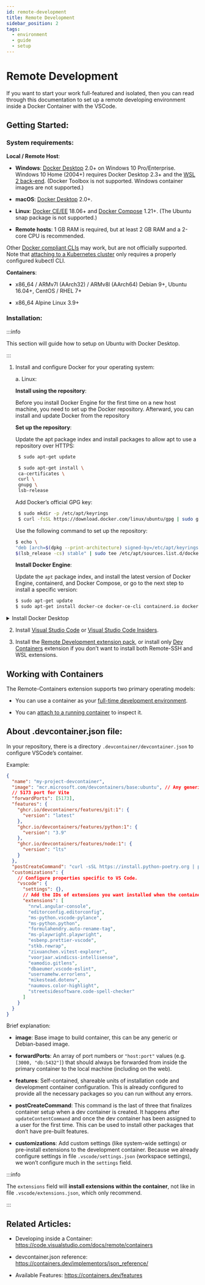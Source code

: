 ```yaml
---
id: remote-development
title: Remote Development
sidebar_position: 2
tags:
  - environment
  - guide
  - setup
---
```


# Remote Development

If you want to start your work full-featured and isolated, then you can read
through this documentation to set up a remote developing environment inside a
Docker Container with the VSCode.

## Getting Started:

### System requirements:

**Local / Remote Host**:

- **Windows**: [Docker Desktop](https://www.docker.com/products/docker-desktop) 2.0+
  on Windows 10 Pro/Enterprise. Windows 10 Home (2004+) requires Docker Desktop
  2.3+ and the [WSL 2
  back-end](https://aka.ms/vscode-remote/containers/docker-wsl2). (Docker
  Toolbox is not supported. Windows
  container images are not supported.)

- **macOS**: [Docker Desktop](https://www.docker.com/products/docker-desktop) 2.0+.

- **Linux**: [Docker CE/EE](https://docs.docker.com/install/#supported-platforms)
  18.06+ and [Docker Compose](https://docs.docker.com/compose/install) 1.21+.
  (The Ubuntu snap package is not supported.)

- **Remote hosts**: 1 GB RAM is required, but at least 2 GB RAM and a 2-core CPU
  is recommended.

Other [Docker compliant
CLIs](https://code.visualstudio.com/remote/advancedcontainers/docker-options)
may work, but are not officially supported. Note
that [attaching to a Kubernetes
cluster](https://code.visualstudio.com/docs/remote/attach-container#_attach-to-a-container-in-a-kubernetes-cluster)
only requires a properly configured kubectl CLI.

**Containers**:

- x86_64 / ARMv7l (AArch32) / ARMv8l (AArch64) Debian 9+, Ubuntu 16.04+, CentOS
  / RHEL 7+

- x86_64 Alpine Linux 3.9+

### Installation:

:::info

This section will guide how to setup on Ubuntu with Docker Desktop.

:::

1. Install and configure Docker for your operating system:

   a. Linux:

   **Install using the repository**:

   Before you install Docker Engine for the first time on a new host machine,
   you need to set up the Docker repository. Afterward, you can install and
   update Docker from the repository

   **Set up the repository**:

   Update the apt package index and install packages to allow apt to use a
   repository over HTTPS:

   ```bash
    $ sudo apt-get update

    $ sudo apt-get install \
    ca-certificates \
    curl \
    gnupg \
    lsb-release
   ```

   Add Docker’s official GPG key:

   ```bash
    $ sudo mkdir -p /etc/apt/keyrings
    $ curl -fsSL https://download.docker.com/linux/ubuntu/gpg | sudo gpg --dearmor -o /etc/apt/keyrings/docker.gpg
   ```

   Use the following command to set up the repository:

   ```bash
   $ echo \
   "deb [arch=$(dpkg --print-architecture) signed-by=/etc/apt/keyrings/docker.gpg] https://download.docker.com/linux/ubuntu \
   $(lsb_release -cs) stable" | sudo tee /etc/apt/sources.list.d/docker.list > /dev/null
   ```

   **Install Docker Engine**:

   Update the `apt` package index, and install the latest version of Docker
   Engine, containerd, and Docker Compose, or go to the next step to install a
   specific version:

   ```bash
   $ sudo apt-get update
   $ sudo apt-get install docker-ce docker-ce-cli containerd.io docker-compose-plugin
   ```

<details>
  <summary>Install Docker Desktop</summary>

**Stop the Docker Engine service**:

```bash
sudo systemctl stop docker docker.socket containerd
```

:::info

We generally recommend stopping the Docker Engine while you’re using Docker
Desktop to prevent the Docker Engine from consuming resources and to prevent
conflicts.

:::

On Ubuntu, the Docker Engine may be configured to automatically start as a
system service when your machine starts. Use the following command to disable
the Docker Engine service, and to prevent it from starting automatically:

```bash
sudo systemctl disable docker docker.socket containerd
```

**Download Docker Desktop**:

You can go to page [Docker Desktop release
notes](https://docs.docker.com/desktop/release-notes/) to download the latest
Linux DEB package.

Then install the package:

```bash
sudo apt install -y docker-desktop-4.12.0-amd64.deb
```

</details>

2. Install [Visual Studio Code](https://code.visualstudio.com/) or [Visual Studio
   Code Insiders](https://code.visualstudio.com/insiders/).

3. Install the [Remote Development extension
   pack](https://aka.ms/vscode-remote/download/extension), or install only [Dev
   Containers](https://marketplace.visualstudio.com/items?itemName=ms-vscode-remote.remote-containers)
   extension if you don’t want to install both Remote-SSH and WSL extensions.

## Working with Containers

The Remote-Containers extension supports two primary operating models:

- You can use a container as your [full-time development
  environment](https://code.visualstudio.com/docs/remote/create-dev-container#_create-a-devcontainerjson-file).

- You can [attach to a running
  container](https://code.visualstudio.com/docs/remote/attach-container) to
  inspect it.

## About .devcontainer.json file:

In your repository, there is a directory `.devcontainer/devcontainer.json` to
configure VSCode’s container.

Example:

```json
{
  "name": "my-project-devcontainer",
  "image": "mcr.microsoft.com/devcontainers/base:ubuntu", // Any generic, debian-based image.
  // 5173 port for Vite
  "forwardPorts": [5173],
  "features": {
    "ghcr.io/devcontainers/features/git:1": {
      "version": "latest"
    },
    "ghcr.io/devcontainers/features/python:1": {
      "version": "3.9"
    },
    "ghcr.io/devcontainers/features/node:1": {
      "version": "lts"
    }
  },
  "postCreateCommand": "curl -sSL https://install.python-poetry.org | python3 -",
  "customizations": {
    // Configure properties specific to VS Code.
    "vscode": {
      "settings": {},
      // Add the IDs of extensions you want installed when the container is created.
      "extensions": [
        "nrwl.angular-console",
        "editorconfig.editorconfig",
        "ms-python.vscode-pylance",
        "ms-python.python",
        "formulahendry.auto-rename-tag",
        "ms-playwright.playwright",
        "esbenp.prettier-vscode",
        "stkb.rewrap",
        "zixuanchen.vitest-explorer",
        "voorjaar.windicss-intellisense",
        "eamodio.gitlens",
        "dbaeumer.vscode-eslint",
        "usernamehw.errorlens",
        "mikestead.dotenv",
        "naumovs.color-highlight",
        "streetsidesoftware.code-spell-checker"
      ]
    }
  }
}
```

Brief explanation:

- **image**: Base image to build container, this can be any generic or
  Debian-based image.

- **forwardPorts**: An array of port numbers or `"host:port"` values (e.g.
  `[3000, "db:5432"]`) that should always be forwarded from inside the primary
  container to the local machine (including on the web).

- **features**: Self-contained, shareable units of installation code and
  development container configuration. This is already configured to provide all
  the necessary packages so you can run without any errors.

- **postCreateCommand**: This command is the last of three that finalizes
  container setup when a dev container is created. It happens after
  `updateContentCommand` and once the dev container has been assigned to a user
  for the first time. This can be used to install other packages that don’t have
  pre-built features.

- **customizations**: Add custom settings (like system-wide settings) or
  pre-install extensions to the development container. Because we already
  configure settings in file `.vscode/settings.json` (workspace settings), we
  won’t configure much in the `settings` field.

:::info

The `extensions` field will **install extensions within the container**, not
like in file `.vscode/extensions.json`, which only recommend.

:::

## Related Articles:

- Developing inside a Container:
  https://code.visualstudio.com/docs/remote/containers

- devcontainer.json reference:
  https://containers.dev/implementors/json_reference/

- Available Features: https://containers.dev/features
